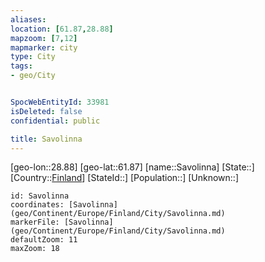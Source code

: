 ```yaml
---
aliases: 
location: [61.87,28.88]
mapzoom: [7,12] 
mapmarker: city 
type: City
tags:
- geo/City


SpocWebEntityId: 33981
isDeleted: false
confidential: public

title: Savolinna
---
```

[geo-lon::28.88]
[geo-lat::61.87]
[name::Savolinna]
[State::]
[Country::[Finland](geo/Continent/Europe/Finland.md)]
[StateId::]
[Population::]
[Unknown::]


```leaflet
id: Savolinna
coordinates: [Savolinna](geo/Continent/Europe/Finland/City/Savolinna.md)
markerFile: [Savolinna](geo/Continent/Europe/Finland/City/Savolinna.md)
defaultZoom: 11 
maxZoom: 18
```


